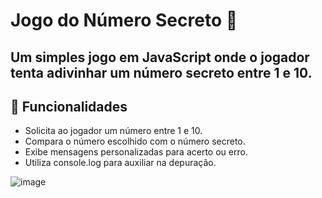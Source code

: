 # Jogo do Número Secreto 🎲
## Um simples jogo em JavaScript onde o jogador tenta adivinhar um número secreto entre 1 e 10.

## 🚀 Funcionalidades
- Solicita ao jogador um número entre 1 e 10.
- Compara o número escolhido com o número secreto.
- Exibe mensagens personalizadas para acerto ou erro.
- Utiliza console.log para auxiliar na depuração.

![image](https://github.com/user-attachments/assets/c4d16f0b-1b15-4e0b-baaa-37cae04c80f5)
